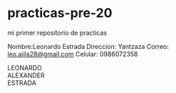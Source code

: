 # practicas-pre-20
mi primer repositorio de practicas

Nombre:Leonardo Estrada
Direccion: Yantzaza
Correo: leo.ajila28@gmail.com
Celular: 0986072358 
<div id="superiorIzquierda" class="formato">LEONARDO</div>
      <div id="superiorDerecha"   class="formato">ALEXANDER</div>
      <div id="inferiorIzquierda" class="formato" >ESTRADA</div>
